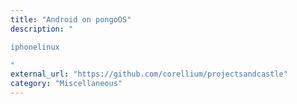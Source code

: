 ```yaml
---
title: "Android on pongoOS"
description: "

iphonelinux

"
external_url: "https://github.com/corellium/projectsandcastle"
category: "Miscellaneous"
---
```

